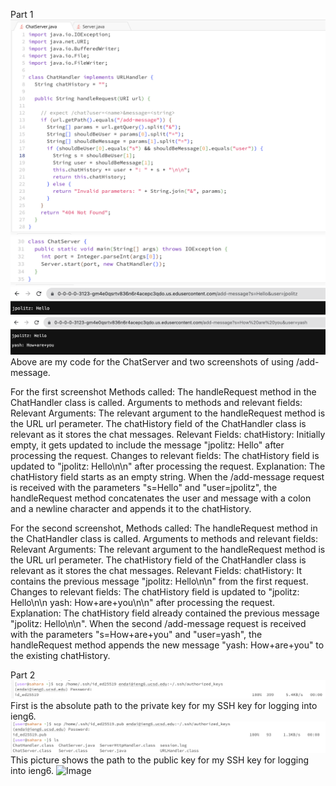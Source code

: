 Part 1
![Image](ChatServer1.png)
![Image](ChatServer2.png)
![Image](add-message1.png)
![Image](add-message2.png)
Above are my code for the ChatServer and two screenshots of using /add-message.

For the first screenshot
Methods called:
The handleRequest method in the ChatHandler class is called.
Arguments to methods and relevant fields:
Relevant Arguments:
The relevant argument to the handleRequest method is the URL url perameter. 
The chatHistory field of the ChatHandler class is relevant as it stores the chat messages.
Relevant Fields:
chatHistory: Initially empty, it gets updated to include the message "jpolitz: Hello" after processing the request.
Changes to relevant fields:
The chatHistory field is updated to "jpolitz: Hello\n\n" after processing the request.
Explanation: The chatHistory field starts as an empty string. When the /add-message request is received with the parameters "s=Hello" and "user=jpolitz", the handleRequest method concatenates the user and message with a colon and a newline character and appends it to the chatHistory.

For the second screenshot,
Methods called:
The handleRequest method in the ChatHandler class is called.
Arguments to methods and relevant fields:
Relevant Arguments:
The relevant argument to the handleRequest method is the URL url perameter.
The chatHistory field of the ChatHandler class is relevant as it stores the chat messages.
Relevant Fields:
chatHistory: It contains the previous message "jpolitz: Hello\n\n" from the first request.
Changes to relevant fields:
The chatHistory field is updated to "jpolitz: Hello\n\n yash: How+are+you\n\n" after processing the request.
Explanation: The chatHistory field already contained the previous message "jpolitz: Hello\n\n". When the second /add-message request is received with the parameters "s=How+are+you" and "user=yash", the handleRequest method appends the new message "yash: How+are+you" to the existing chatHistory.

Part 2
![Image](privatekey.png)
First is the absolute path to the private key for my SSH key for logging into ieng6.
![Image](publickey.png)
This picture shows the path to the public key for my SSH key for logging into ieng6.
![Image](.png)





